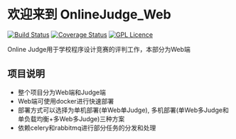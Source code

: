 # 欢迎来到 OnlineJudge_Web

[![Build Status](https://travis-ci.org/8cbx/OnlineJudge_Web.svg?branch=master)](https://travis-ci.org/8cbx/OnlineJudge_Web)
[![Coverage Status](https://coveralls.io/repos/github/8cbx/OnlineJudge_Web/badge.svg?branch=master)](https://coveralls.io/github/8cbx/OnlineJudge_Web?branch=master)
[![GPL Licence](https://badges.frapsoft.com/os/gpl/gpl.svg?v=103)](https://opensource.org/licenses/GPL-3.0/)

Online Judge用于学校程序设计竞赛的评判工作，本部分为Web端

## 项目说明

- 整个项目分为Web端和Judge端
- Web端可使用docker进行快速部署
- 部署方式可以选择为单机部署(单Web单Judge), 多机部署(单Web多Judge和单负载均衡+多Web多Judge)三种方案
- 依赖celery和rabbitmq进行部分任务的分发和处理
